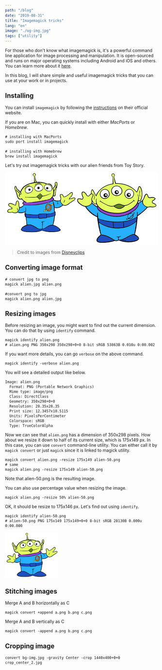 ```yaml
---
path: "/blog"
date: "2019-08-31"
title: "Imagemagick tricks"
lang: "en"
image: "./og-img.jpg"
tags: ["utility"]
---
```


For those who don't know what imagemagick is, it's a powerful command line application for image processing and manipulation. It is open-sourced and runs on major operating systems including Android and iOS and others. You can learn more about it [here](https://imagemagick.org).

In this blog, I will share simple and useful imagemagick tricks that you can use at your work or in projects. 

## Installing

You can install `imagemagick` by following the [instructions](https://imagemagick.org/script/download.php) on their official website.

If you are on Mac, you can quickly install with either *MacPorts* or *Homebrew*.

```shell
# installing with MacPorts
sudo port install imagemagick

# installing with Homebrew
brew install imagemagick
```

Let's try out imagemagick tricks with our alien friends from Toy Story.

![alien friends](alien-friends.png)
> Credit to images from [Disneyclips](https://www.disneyclips.com/images/toystory.html)

## Converting image format

```shell
# convert jpg to png
magick alien.jpg alien.png

#convert png to jpg
magick alien.png alien.jpg
```

## Resizing images

Before resizing an image, you might want to find out the current dimension. You can do that by using `identify` command.

```shell
magick identify alien.png
# alien.png PNG 350x298 350x298+0+0 8-bit sRGB 53863B 0.010u 0:00.002
```

If you want more details, you can go `verbose` on the above command.
```shell
magick identify -verbose alien.png
```

You will see a detailed output like below.
```
Image: alien.png
  Format: PNG (Portable Network Graphics)
  Mime type: image/png
  Class: DirectClass
  Geometry: 350x298+0+0
  Resolution: 28.35x28.35
  Print size: 12.3457x10.5115
  Units: PixelsPerCentimeter
  Colorspace: sRGB
  Type: TrueColorAlpha
```

Now we can see that `alien.png` has a dimension of 350x298 pixels. How about we resize it down to half of its current size, which is 175x149 px. In this case, you can use `convert` command-line utility. You can either call it by `magick convert` or just `magick` since it is linked to magick utility.

```shell
magick convert alien.png -resize 175x149 alien-50.png
# same
magick alien.png -resize 175x149 alien-50.png
```

Note that alien-50.png is the resulting image.

You can also use percentage value when resizing the image.

```shell
magick alien.png -resize 50% alien-50.png
```
OK, it should be resize to 175x146 px. Let's find out using `identify`.

```shell
magick identify alien-50.png
# alien-50.png PNG 175x149 175x149+0+0 8-bit sRGB 28130B 0.000u 0:00.000
```

![alien-50](alien-50.png)

## Stitching images

Merge A and B horizontally as C
```shell
magick convert +append a.png b.png c.png
```

Merge A and B vertically as C 
```shell
magick convert -append a.png b.png c.png
```


## Cropping image
```shell
convert bg-img.jpg -gravity Center -crop 1440x400+0+0 crop_center_2.jpg
```



